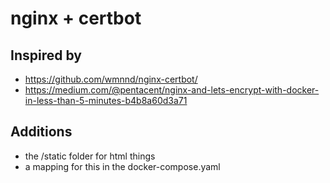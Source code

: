 # nginx + certbot

## Inspired by

- https://github.com/wmnnd/nginx-certbot/
- https://medium.com/@pentacent/nginx-and-lets-encrypt-with-docker-in-less-than-5-minutes-b4b8a60d3a71

## Additions

- the /static folder for html things
- a mapping for this in the docker-compose.yaml